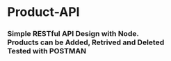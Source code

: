 # Product-API
<h3>Simple RESTful API Design with Node. <br/> 
Products can be Added, Retrived and Deleted <br/>
Tested with POSTMAN</h3>
